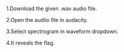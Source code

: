 1.Download the given .wav audio file.

2.Open the audiio file in audacity.

3.Select spectrogram in waveform dropdown.

4.It reveals the flag.
